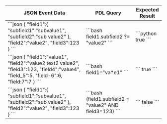 <table>
  <thead>
    <tr>
      <th scope="col">JSON Event Data</th>
      <th scope="col">PDL Query</th>
      <th scope="col">Expected Result</th>
    </tr>
  </thead>
  <tbody>
    <tr>
      <td class="align-middle">
        ```json
        {
          "field1":{
            "subfield1":"subvalue1",
            "subfield2":"sub value2"
          },
          "field2":"value2",
          "field3":123
        }
        ```
      </td>
      <td class="align-middle">
      ```bash
      field1.subfield2 ?= "value2"
      ```
      </td>
      <td class="align-middle">
      ```python
      true
      ```
      </td>
    </tr>
    <tr>
      <td class="align-middle">
        ```json
        {
          "field1":"value1",
          "field2":"value2 text2 value2",
          "field3":123,
          "field4":"value4",
          "field_5":5,
          "field-6":6,
          "field:7":7
        }
        ```
      </td>
      <td class="align-middle">
      ```bash
      field1="va*e1"
      ```
      </td>
      <td class="align-middle">
      ```
      true
      ```
      </td>
    </tr>
    <tr>
      <td class="align-middle">
        ```json
          {
            "field1":{
              "subfield1":"subvalue1",
              "subfield2":"sub value2"
            },
            "field2":"value2",
            "field3":123
          }
        ```
      </td>
      <td class="align-middle">
      ```bash
      (field1.subfield2 = "value2" AND field3=123)
      ```
      </td>
      <td class="align-middle">
      ```
      false
      ```
      </td>
    </tr>
  </tbody>
</table>
